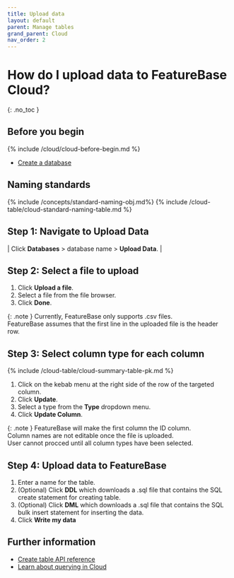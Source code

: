 ```yaml
---
title: Upload data
layout: default
parent: Manage tables
grand_parent: Cloud
nav_order: 2
---
```


# How do I upload data to FeatureBase Cloud?
{: .no_toc }


## Before you begin

{% include /cloud/cloud-before-begin.md %}
* [Create a database](/docs/cloud/cloud-databases/cloud-db-create)

## Naming standards

{% include /concepts/standard-naming-obj.md%}
{% include /cloud-table/cloud-standard-naming-table.md %}

## Step 1: Navigate to Upload Data

| Click **Databases** > database name > **Upload Data**. |

## Step 2: Select a file to upload

1. Click **Upload a file**.
2. Select a file from the file browser.
3. Click **Done**.

{: .note }
Currently, FeatureBase only supports .csv files. <br/>
FeatureBase assumes that the first line in the uploaded file is the header row. <br/>

## Step 3: Select column type for each column

{% include /cloud-table/cloud-summary-table-pk.md %}

1. Click on the kebab menu at the right side of the row of the targeted column.
2. Click **Update**.
3. Select a type from the **Type** dropdown menu.
4. Click **Update Column**.

{: .note }
FeatureBase will make the first column the ID column. <br/>
Column names are not editable once the file is uploaded. <br/>
User cannot procced until all column types have been selected.

## Step 4: Upload data to FeatureBase

1. Enter a name for the table.
2. (Optional) Click **DDL** which downloads a .sql file that contains the SQL create statement for creating table.
3. (Optional) Click **DML** which downloads a .sql file that contains the SQL bulk insert statement for inserting the data.
4. Click **Write my data**

## Further information

* [Create table API reference](https://api-docs-featurebase-cloud.redoc.ly/latest#operation/createTable)
* [Learn about querying in Cloud](/docs/cloud/cloud-query/cloud-query-data)